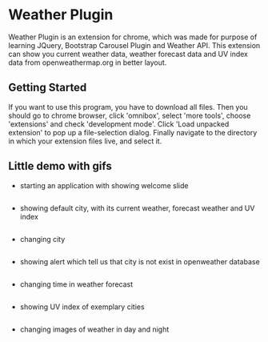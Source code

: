 # Weather Plugin

Weather Plugin is an extension for chrome, which was made for purpose of learning JQuery, Bootstrap Carousel Plugin and Weather API. This extension can show you current weather data, weather forecast data and UV index data from openweathermap.org in better layout. 

## Getting Started

If you want to use this program, you have to download all files. Then you should go to chrome browser, click 'omnibox', select 'more tools', choose 'extensions' and check 'development mode'. Click 'Load unpacked extension' to pop up a file-selection dialog. Finally navigate to the directory in which your extension files live, and select it.

## Little demo with gifs

- starting an application with showing welcome slide

<img src=""/>

- showing default city, with its current weather, forecast weather and UV index

<img src=""/>

- changing city

<img src=""/>

- showing alert which tell us that city is not exist in openweather database

<img src=""/>

- changing time in weather forecast

<img src=""/>

- showing UV index of exemplary cities

<img src=""/>

- changing images of weather in day and night

<img src=""/>


